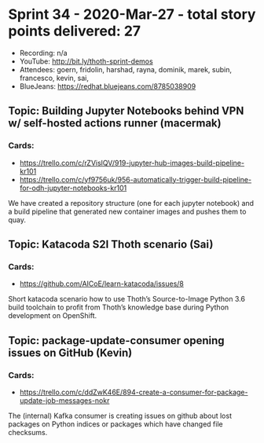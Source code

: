 # Sprint 34 - 2020-Mar-27 - total story points delivered: 27

* Recording: n/a
* YouTube: http://bit.ly/thoth-sprint-demos 
* Attendees: goern, fridolin, harshad, rayna, dominik, marek, subin, francesco, kevin, sai, 
* BlueJeans: https://redhat.bluejeans.com/8785038909

## Topic: Building Jupyter Notebooks behind VPN w/ self-hosted actions runner  (macermak)
### Cards:

* https://trello.com/c/rZVislQV/919-jupyter-hub-images-build-pipeline-kr101
* https://trello.com/c/yf9756uk/956-automatically-trigger-build-pipeline-for-odh-jupyter-notebooks-kr101

We have created a repository structure (one for each jupyter notebook) and a build pipeline that generated new
container images and pushes them to quay.

## Topic: Katacoda S2I Thoth scenario (Sai)
### Cards:

* https://github.com/AICoE/learn-katacoda/issues/8

Short katacoda scenario how to use Thoth’s Source-to-Image Python 3.6 build toolchain to profit from Thoth’s knowledge
base during Python development on OpenShift.

## Topic: package-update-consumer opening issues on GitHub (Kevin)
### Cards:

* https://trello.com/c/ddZwK46E/894-create-a-consumer-for-package-update-job-messages-nokr

The (internal) Kafka consumer is creating issues on github about lost packages on Python indices or packages which
have changed file checksums.


